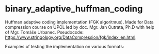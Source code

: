 # binary_adaptive_huffman_coding
Huffman adaptive coding implementation (FGK algoritmus). Made for Data compression course on UPOL led by doc. Mgr. Jan Outrata, Ph.D with help of Mgr. Tomáše Urbanec. Pseudocode: https://www.stringology.org/DataCompression/fgk/index_en.html.

Examples of testing the implementation on various formats: